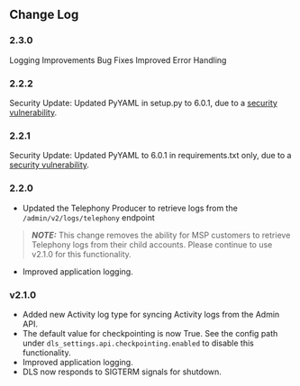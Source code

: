 ## Change Log

### 2.3.0

Logging Improvements
Bug Fixes
Improved Error Handling

### 2.2.2

Security Update: Updated PyYAML in setup.py to 6.0.1, due to a [security vulnerability](https://nvd.nist.gov/vuln/detail/CVE-2020-14343).


### 2.2.1

Security Update: Updated PyYAML to 6.0.1 in requirements.txt only, due to a [security vulnerability](https://nvd.nist.gov/vuln/detail/CVE-2020-14343).


### 2.2.0

- Updated the Telephony Producer to retrieve logs from the `/admin/v2/logs/telephony` endpoint
  
> **_NOTE:_**
> This change removes the ability for MSP customers to retrieve Telephony logs from their child accounts. Please continue to use v2.1.0 for this functionality.

- Improved application logging.

### v2.1.0

- Added new Activity log type for syncing Activity logs from the Admin API.
- The default value for checkpointing is now True. See the config path under `dls_settings.api.checkpointing.enabled` to disable this functionality.
- Improved application logging.
- DLS now responds to SIGTERM signals for shutdown.
